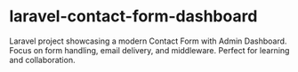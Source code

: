 # laravel-contact-form-dashboard
Laravel project showcasing a modern Contact Form with Admin Dashboard. Focus on form handling, email delivery, and middleware. Perfect for learning and collaboration.
